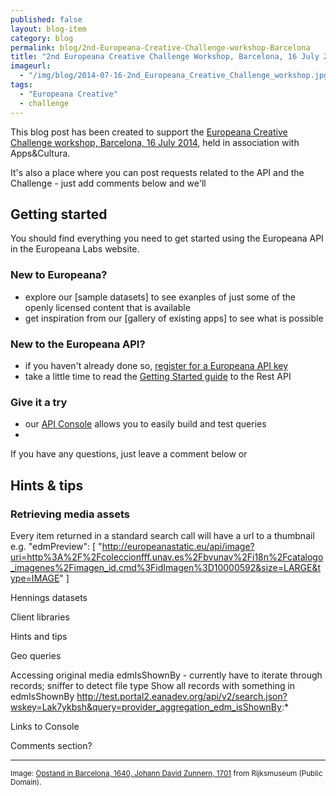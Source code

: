 ```yaml
---
published: false
layout: blog-item
category: blog
permalink: blog/2nd-Europeana-Creative-Challenge-workshop-Barcelona
title: "2nd Europeana Creative Challenge Workshop, Barcelona, 16 July 2014"
imageurl: 
  - "/img/blog/2014-07-16-2nd_Europeana_Creative_Challenge_workshop.jpg"
tags: 
  - "Europeana Creative"
  - challenge
---
```


This blog post has been created to support the [Europeana Creative Challenge workshop, Barcelona, 16 July 2014](/events/2nd-Europeana-Creative-Challenge-workshop-Barcelona/), held in association with Apps&Cultura.

It's also a place where you can post requests related to the API and the Challenge - just add comments below and we'll 

## Getting started
You should find everything you need to get started using the Europeana API in the Europeana Labs website.

### New to Europeana?
- explore our [sample datasets] to see exanples of just some of the openly licensed content that is available
- get inspiration from our [gallery of existing apps] to see what is possible

### New to the Europeana API?
- if you haven't already done so, [register for a Europeana API key](/api/registration/)
- take a little time to read the [Getting Started guide](/api/introduction/) to the Rest API 

### Give it a try
- our [API Console](/api/console/) allows you to easily build and test queries
- 

If you have any questions, just leave a comment below or 

## Hints & tips


### Retrieving media assets
Every item returned in a standard search call will have a url to a thumbnail e.g. "edmPreview": [
       "http://europeanastatic.eu/api/image?uri=http%3A%2F%2Fcoleccionfff.unav.es%2Fbvunav%2Fi18n%2Fcatalogo_imagenes%2Fimagen_id.cmd%3FidImagen%3D10000592&size=LARGE&type=IMAGE"
     ]


Hennings datasets

Client libraries

Hints and tips

Geo queries

Accessing original media
edmIsShownBy -  currently have to iterate through records; sniffer to detect file type
Show all records with something in edmIsShownBy
http://test.portal2.eanadev.org/api/v2/search.json?wskey=Lak7ykbsh&query=provider_aggregation_edm_isShownBy:*

Links to Console


Comments section?


---

<small>Image: [Opstand in Barcelona, 1640, Johann David Zunnern, 1701](http://europeana.eu/portal/record/90402/RP_P_1896_A_19368_1959.html?start=8&query=barcelona&startPage=1&qf=TYPE%3AIMAGE&qf=REUSABILITY%3Aopen&qf=provider_aggregation_edm_isShownBy%3A*&qf=PROVIDER%3ARijksmuseum&rows=24) from Rijksmuseum (Public Domain).</small>

